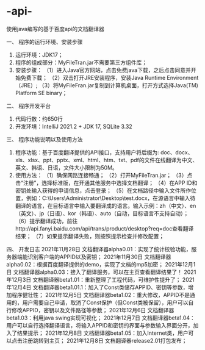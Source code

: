 # -api-
使用java编写的基于百度api的文档翻译器

一、	程序的运行环境、安装步骤
1. 运行环境：JDK17；
2. 程序的组成部分：MyFileTran.jar不需要第三方组件库；
3. 安装步骤：
	（1）进入Java官方网站，点击免费java下载，之后点击同意并开始免费下载；
	（2）双击打开JRE安装程序，安装Java Runtime Environment（JRE）;
	（3）将MyFileFran.jar复制到计算机桌面，打开方式选择Java(TM) Platform SE binary；
  
二、	程序开发平台
1. 代码行数：约650行
2. 开发环境：IntelliJ 2021.2 + JDK 17, SQLite 3.32

三、	程序功能说明以及使用方法
1. 程序功能：基于百度翻译提供的API接口，支持用户将后缀为: doc、docx、xls、xlsx、ppt、pptx、xml、html、htm、txt、pdf的文件在线翻译为中文、英文、韩语、日语，文件大小限制为50M。
2. 使用方法：
	（1）确保网路连接畅通；
	（2）打开MyFileTran.jar；
	（3）点击“注册”，选择标准版，在开通其他服务中选择文档翻译；
	（4）在APP ID和密钥处输入获得的申请信息，点击登录；
  （5）在文档路径中输入文件所作位置，例如：C:\Users\Administrator\Desktop\test.docx，在源语言中输入待翻译的语言，在目标语言中输入要翻译成的语言。输入示例：zh（中文）、en（英文）、jp（日语）、kor（韩语）、auto（自动，目标语言不支持自动）；
  （6）提示翻译成功，前往http://api.fanyi.baidu.com/api/trans/product/desktop?req=doc查看翻译结果；
	（7）如果提示翻译失败，则按照提示检查并修改配置；

四、	开发日志
2021年11月28日 文档翻译器alpha0.01：实现了统计校验功能，服务器端能识别客户端的APPID以及密钥；
2021年11月30日 文档翻译器alpha0.02：根据百度翻译提供的demo，实现了文档的mp5加密；
2021年12月1日 文档翻译器alpha0.03：接入了翻译服务，可以在主页查看翻译结果了！
2021年12月3日 文档翻译器beta1.01：重新整理了工程代码，可维护性提升了；
2021年12月4日 文档翻译器beta1.01.1：加入了Const类储存APPID、密钥等参数，增加程序健壮性；
2021年12月5日 文档翻译器beta1.02：重大修改，APPID不是通用的，用户需要自己申请，取消了Const保护（但Const类被保留），用户可以自行修改APPID，密钥以及文件路径等参数；
2021年12月6日 文档翻译器beta1.03：利用java swing实现可视化；
2021年12月7日 文档翻译器beta1.04：用户可以自行选择翻译语言，将输入APPID和密钥的界面与参数输入界面分开，加入了结果提示；
2021年12月8日 文档翻译器beta1.05：加入Internet类，用户可以点击注册跳转到主页；
2021年12月8日 文档翻译器release2.01打包发布； 
